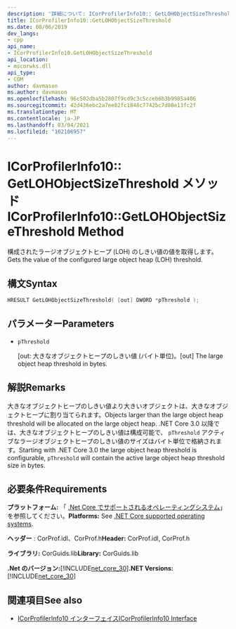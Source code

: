 ```yaml
---
description: '詳細について: ICorProfilerInfo10:: GetLOHObjectSizeThreshold メソッド'
title: ICorProfilerInfo10::GetLOHObjectSizeThreshold
ms.date: 08/06/2019
dev_langs:
- cpp
api_name:
- ICorProfilerInfo10.GetLOHObjectSizeThreshold
api_location:
- mscorwks.dll
api_type:
- COM
author: davmason
ms.author: davmason
ms.openlocfilehash: 96c502dba5b2807f9cd9c3c5cceb6b3b9985a406
ms.sourcegitcommit: 42d436ebc2a7ee02fc1848c7742bc7d80e13fc2f
ms.translationtype: MT
ms.contentlocale: ja-JP
ms.lasthandoff: 03/04/2021
ms.locfileid: "102106957"
---
```

# <a name="icorprofilerinfo10getlohobjectsizethreshold-method"></a><span data-ttu-id="44b80-103">ICorProfilerInfo10:: GetLOHObjectSizeThreshold メソッド</span><span class="sxs-lookup"><span data-stu-id="44b80-103">ICorProfilerInfo10::GetLOHObjectSizeThreshold Method</span></span>

<span data-ttu-id="44b80-104">構成されたラージオブジェクトヒープ (LOH) のしきい値の値を取得します。</span><span class="sxs-lookup"><span data-stu-id="44b80-104">Gets the value of the configured large object heap (LOH) threshold.</span></span>

## <a name="syntax"></a><span data-ttu-id="44b80-105">構文</span><span class="sxs-lookup"><span data-stu-id="44b80-105">Syntax</span></span>

```cpp
HRESULT GetLOHObjectSizeThreshold( [out] DWORD *pThreshold );
```

## <a name="parameters"></a><span data-ttu-id="44b80-106">パラメーター</span><span class="sxs-lookup"><span data-stu-id="44b80-106">Parameters</span></span>

- `pThreshold`

  <span data-ttu-id="44b80-107">\[out: 大きなオブジェクトヒープのしきい値 (バイト単位)。</span><span class="sxs-lookup"><span data-stu-id="44b80-107">\[out] The large object heap threshold in bytes.</span></span>

## <a name="remarks"></a><span data-ttu-id="44b80-108">解説</span><span class="sxs-lookup"><span data-stu-id="44b80-108">Remarks</span></span>

<span data-ttu-id="44b80-109">大きなオブジェクトヒープのしきい値より大きいオブジェクトは、大きなオブジェクトヒープに割り当てられます。</span><span class="sxs-lookup"><span data-stu-id="44b80-109">Objects larger than the large object heap threshold will be allocated on the large object heap.</span></span> <span data-ttu-id="44b80-110">.NET Core 3.0 以降では、大きなオブジェクトヒープのしきい値は構成可能で、 `pThreshold` アクティブなラージオブジェクトヒープのしきい値のサイズはバイト単位で格納されます。</span><span class="sxs-lookup"><span data-stu-id="44b80-110">Starting with .NET Core 3.0 the large object heap threshold is configurable, `pThreshold` will contain the active large object heap threshold size in bytes.</span></span>

## <a name="requirements"></a><span data-ttu-id="44b80-111">必要条件</span><span class="sxs-lookup"><span data-stu-id="44b80-111">Requirements</span></span>

<span data-ttu-id="44b80-112">**プラットフォーム:** 「 [.Net Core でサポートされるオペレーティングシステム](../../../core/install/windows.md?pivots=os-windows)」を参照してください。</span><span class="sxs-lookup"><span data-stu-id="44b80-112">**Platforms:** See [.NET Core supported operating systems](../../../core/install/windows.md?pivots=os-windows).</span></span>

<span data-ttu-id="44b80-113">**ヘッダー** : CorProf.idl、CorProf.h</span><span class="sxs-lookup"><span data-stu-id="44b80-113">**Header:** CorProf.idl, CorProf.h</span></span>

<span data-ttu-id="44b80-114">**ライブラリ:** CorGuids.lib</span><span class="sxs-lookup"><span data-stu-id="44b80-114">**Library:** CorGuids.lib</span></span>

<span data-ttu-id="44b80-115">**.Net のバージョン:**[!INCLUDE[net_core_30](../../../../includes/net-core-30-md.md)]</span><span class="sxs-lookup"><span data-stu-id="44b80-115">**.NET Versions:** [!INCLUDE[net_core_30](../../../../includes/net-core-30-md.md)]</span></span>

## <a name="see-also"></a><span data-ttu-id="44b80-116">関連項目</span><span class="sxs-lookup"><span data-stu-id="44b80-116">See also</span></span>

- [<span data-ttu-id="44b80-117">ICorProfilerInfo10 インターフェイス</span><span class="sxs-lookup"><span data-stu-id="44b80-117">ICorProfilerInfo10 Interface</span></span>](icorprofilerinfo10-interface.md)
